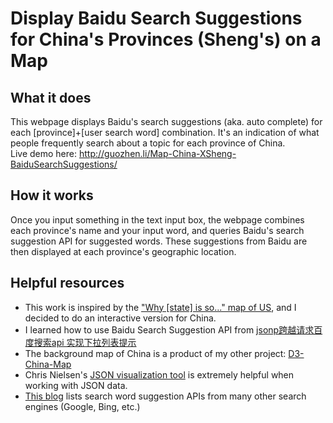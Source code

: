 # Display Baidu Search Suggestions for China's Provinces (Sheng's) on a Map
## What it does
This webpage displays Baidu's search suggestions (aka. auto complete) for each [province]+[user search word] combination. It's an indication of what people frequently search about a topic for each province of China.  
Live demo here: http://guozhen.li/Map-China-XSheng-BaiduSearchSuggestions/
## How it works
Once you input something in the text input box, the webpage combines each province's name and your input word, and queries Baidu's search suggestion API for suggested words. These suggestions from Baidu are then displayed at each province's geographic location.  

## Helpful resources
- This work is inspired by the ["Why [state] is so..." map of US](https://io9.gizmodo.com/autocomplete-map-of-the-u-s-asks-why-your-state-is-so-1509284418), and I decided to do an interactive version for China.
- I learned how to use Baidu Search Suggestion API from [jsonp跨越请求百度搜索api 实现下拉列表提示](http://www.yaoguangkeji.com/a_obQ6O5G3.html)
- The background map of China is a product of my other project: [D3-China-Map](https://github.com/guozhenli/D3-China-map)
- Chris Nielsen's [JSON visualization tool](http://chris.photobooks.com/json/default.htm) is extremely helpful when working with JSON data.
- [This blog](http://www.cnblogs.com/woider/p/5805248.html) lists search word suggestion APIs from many other search engines (Google, Bing, etc.)
